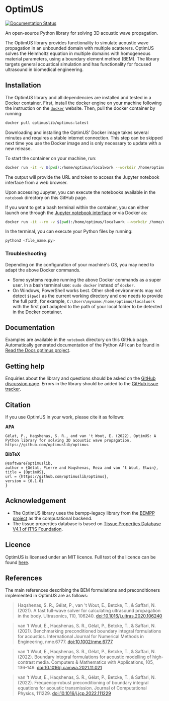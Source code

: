 # OptimUS
[![Documentation Status](https://readthedocs.org/projects/optimuslib/badge/?version=release_edit)](https://optimuslib.readthedocs.io/en/release_edit/?badge=release_edit)

An open-source Python library for solving 3D acoustic wave propagation.

The OptimUS library provides functionality to simulate acoustic wave propagation in an unbounded domain with multiple scatterers. OptimUS solves the Helmholtz equation in multiple domains with homogeneous material parameters, using a boundary element method (BEM). The library targets general acoustical simulation and has functionality for focused ultrasound in biomedical engineering.


## Installation

The OptimUS library and all dependencies are installed and tested in a Docker container. First, install the docker engine on your machine following the instruction on the [`docker`](https://docs.docker.com/engine/install/) website. Then, pull the docker container by running:


```bash
docker pull optimuslib/optimus:latest
```


Downloading and installing the OptimUS' Docker image takes several minutes and requires a stable internet connection. This step can be skipped next time you use the Docker image and is only necessary to update with a new release.

To start the container on your machine, run:


```bash
docker run -it -v $(pwd):/home/optimus/localwork --workdir /home/optimus/localwork -p 8888:8888 optimuslib/optimus:latest
```
The output will provide the URL and token to access the Jupyter notebook interface from a web browser.


Upon accessing Jupyter, you can execute the notebooks available in the `notebook` directory on this GitHub page.


If you want to get a bash terminal within the container, you can either launch one through the [Jupyter notebook interface](http://localhost:8888) or via Docker as:


```bash
docker run -it --rm -v $(pwd):/home/optimus/localwork --workdir /home/optimus/localwork optimuslib/optimus:latest 
```

In the terminal, you can execute your Python files by running:


```bash
python3 <file_name.py>
```

### Troubleshooting

Depending on the configuration of your machine's OS, you may need to adapt the above Docker commands.
- Some systems require running the above Docker commands as a super user. In a bash terminal use: `sudo docker` instead of `docker`.
- On Windows, PowerShell works best. Other shell environments may not detect `$(pwd)` as the current working directory and one needs to provide the full path, for example, `C:\Users\myname:/home/optimus/localwork` with the first part adapted to the path of your local folder to be detected in the Docker container.


## Documentation
Examples are available in the `notebook` directory on this GitHub page. Automatically generated documentation of the Python API
can be found in [Read the Docs optimus project](https://optimuslib.readthedocs.io/en/release_edit/index.html).


## Getting help
Enquiries about the library and questions should be asked on the [GitHub discussion page](https://github.com/optimuslib/optimus/discussions).
Errors in the library should be added to the [GitHub issue tracker](https://github.com/optimuslib/optimus/issues).


## Citation
If you use OptimUS in your work, please cite it as follows:

**APA**
```
Gélat, P., Haqshenas, S. R., and van 't Wout, E. (2022), OptimUS: A Python library for solving 3D acoustic wave propagation, https://github.com/optimuslib/optimus
```

**BibTeX**
```
@software{optimuslib,
author = {Gélat, Pierre and Haqshenas, Reza and van 't Wout, Elwin},
title = {OptimUS},
url = {https://github.com/optimuslib/optimus},
version = {0.1.0}
}
```


## Acknowledgement
- The OptimUS library uses the bempp-legacy library from the [BEMPP project](https://github.com/bempp) as the computational backend. 
- The tissue properties database is based on [Tissue Properties Database V4.1 of IT'IS Foundation](https://itis.swiss/virtual-population/tissue-properties/downloads/database-v4-1/).


## Licence
OptimUS is licensed under an MIT licence. Full text of the licence can be found [here](LICENSE.md).


## References
The main references describing the BEM formulations and preconditioners implemented in OptimUS are as follows:

> Haqshenas, S. R., Gélat, P., van 't Wout, E., Betcke, T., & Saffari, N. (2021). A fast full-wave solver for calculating ultrasound propagation in the body. Ultrasonics, 110, 106240. [doi:10.1016/j.ultras.2020.106240](https://doi.org/10.1016/j.ultras.2020.106240)

> van 't Wout, E., Haqshenas, S. R., Gélat, P., Betcke, T., & Saffari, N. (2021). Benchmarking preconditioned boundary integral formulations for acoustics. International Journal for Numerical Methods in Engineering, nme.6777. [doi:10.1002/nme.6777](https://doi.org/10.1002/nme.6777)

> van 't Wout, E., Haqshenas, S. R., Gélat, P., Betcke, T., & Saffari, N. (2022). Boundary integral formulations for acoustic modelling of high-contrast media. Computers & Mathematics with Applications, 105, 136-149. [doi:10.1016/j.camwa.2021.11.021](https://doi.org/10.1016/j.camwa.2021.11.021)

> van 't Wout, E., Haqshenas, S. R., Gélat, P., Betcke, T., & Saffari, N. (2022). Frequency-robust preconditioning of boundary integral equations for acoustic transmission. Journal of Computational Physics, 111229. [doi:10.1016/j.jcp.2022.111229](https://doi.org/10.1016/j.jcp.2022.111229)
